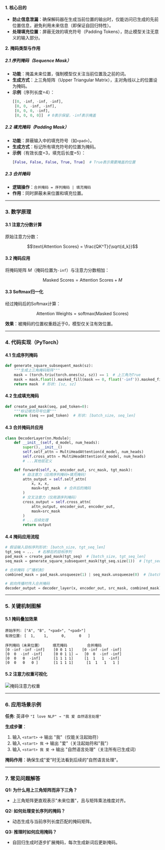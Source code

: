 #### **1. 核心目的**

- **防止信息泄漏**：确保解码器在生成当前位置的输出时，仅能访问已生成的先前位置信息，避免利用未来信息（即保证自回归特性）。
- **处理填充位置**：屏蔽无效的填充符号（Padding Tokens），防止模型关注无意义的输入部分。

**2. 掩码类型与作用**

##### **2.1 序列掩码（Sequence Mask）**
- **功能**：掩盖未来位置，强制模型仅关注当前位置及之前的词。
- **生成方式**：上三角矩阵（Upper Triangular Matrix），主对角线以上的位置设为掩码。
- **示例**（序列长度=4）：
  ```python
  [[0, -inf, -inf, -inf],
   [0, 0, -inf, -inf],
   [0, 0, 0, -inf],
   [0, 0, 0, 0]]  # 0表示保留，-inf表示掩盖
  ```

##### **2.2 填充掩码（Padding Mask）**
- **功能**：屏蔽输入中的填充符号（如`<pad>`）。
- **生成方式**：标记所有填充符号的位置为掩码。
- **示例**（有效长度=3，填充后长度=5）：
  ```python
  [False, False, False, True, True]  # True表示需要掩盖的位置
  ```

##### **2.3 合并掩码**
- **逻辑操作**：`合并掩码 = 序列掩码 | 填充掩码`
- **作用**：同时屏蔽未来位置和填充位置。

---

### **3. 数学原理**
#### **3.1 注意力分数计算**
原始注意力分数：

```math
\text{Attention Scores} = \frac{QK^T}{\sqrt{d_k}}
```



#### **3.2 掩码应用**
将掩码矩阵 $M$（掩码位置为`-inf`）与注意力分数相加：

```math
\text{Masked Scores} = \text{Attention Scores} + M
```



#### **3.3 Softmax归一化**
经过掩码后的Softmax计算：

```math
\text{Attention Weights} = \text{softmax}(\text{Masked Scores})
```



**效果**：被掩码的位置权重趋近于0，模型仅关注有效位置。

---

### **4. 代码实现（PyTorch）**
#### **4.1 生成序列掩码**
```python
def generate_square_subsequent_mask(sz):
    """生成上三角掩码矩阵"""
    mask = (torch.triu(torch.ones(sz, sz)) == 1  # 上三角为True
    mask = mask.float().masked_fill(mask == 0, float('-inf')).masked_fill(mask == 1, float(0.0))
    return mask  # 形状: [sz, sz]
```

#### **4.2 生成填充掩码**
```python
def create_pad_mask(seq, pad_token=0):
    """标记填充符号位置"""
    return (seq == pad_token)  # 形状: [batch_size, seq_len]
```

#### **4.3 合并掩码并应用**
```python
class DecoderLayer(nn.Module):
    def __init__(self, d_model, num_heads):
        super().__init__()
        self.self_attn = MultiHeadAttention(d_model, num_heads)
        self.cross_attn = MultiHeadAttention(d_model, num_heads)
        # ...其他层定义

    def forward(self, x, encoder_out, src_mask, tgt_mask):
        # 自注意力（应用序列掩码+填充掩码）
        attn_output = self.self_attn(
            x, x, x, 
            mask=tgt_mask  # 合并后的掩码
        )
        # 交叉注意力（仅用源序列掩码）
        cross_output = self.cross_attn(
            attn_output, encoder_out, encoder_out,
            mask=src_mask
        )
        # ...后续处理
        return output
```

#### **4.4 掩码应用流程**
```python
# 假设输入目标序列形状: [batch_size, tgt_seq_len]
tgt_seq = ...  # 右移后的目标序列
pad_mask = create_pad_mask(tgt_seq)  # [batch_size, tgt_seq_len]
seq_mask = generate_square_subsequent_mask(tgt_seq.size(1))  # [tgt_seq_len, tgt_seq_len]

# 合并掩码（广播机制）
combined_mask = pad_mask.unsqueeze(1) | seq_mask.unsqueeze(0)  # [batch_size, tgt_seq_len, tgt_seq_len]

# 前向传播时传入合并掩码
decoder_output = decoder_layer(x, encoder_out, src_mask, combined_mask)
```

---

### **5. 关键机制图解**
#### **5.1 掩码叠加效果**
```
原始序列: ["A", "B", "<pad>", "<pad>"]
有效位置: [  1,    1,      0,      0   ]

序列掩码（未来位置）     填充掩码         合并掩码
[0 -inf -inf -inf]    [0 0 1 1]    [0 -inf -inf -inf]
[0  0  -inf -inf]     [0 0 1 1] →   [0  0  -inf -inf]
[0  0   0  -inf]      [1 1 1 1]     [1  1   1  -inf]
[0  0   0   0 ]       [1 1 1 1]      [1  1   1   1 ]
```

#### **5.2 注意力权重可视化**
![掩码注意力权重](https://jalammar.github.io/images/t/transformer_self-attention_visualization.png)

---

### **6. 应用场景示例**
**任务**: 英译中 `"I love NLP" → "我 爱 自然语言处理"`

**生成步骤**：
1. 输入 `<start>` → 输出 "我"（仅能关注起始符）
2. 输入 `<start> 我` → 输出 "爱"（关注起始符和"我"）
3. 输入 `<start> 我 爱` → 输出 "自然语言处理"（关注所有已生成词）

**掩码作用**：确保生成"爱"时无法看到后续的"自然语言处理"。

---

### **7. 常见问题解答**
**Q1: 为什么用上三角矩阵而非下三角？**  
- 上三角矩阵更直观表示"未来位置"，且与矩阵乘法维度对齐。

**Q2: 如何处理变长序列的掩码？**  
- 动态生成与当前序列长度匹配的掩码矩阵。

**Q3: 推理时如何应用掩码？**  
- 自回归生成时逐步扩展掩码，每次生成新词后更新掩码。
